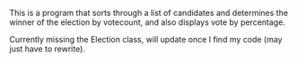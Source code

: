 This is a program that sorts through a list of candidates and determines the winner of the election by votecount, and also displays vote by percentage.

Currently missing the Election class, will update once I find my code (may just have to rewrite).
